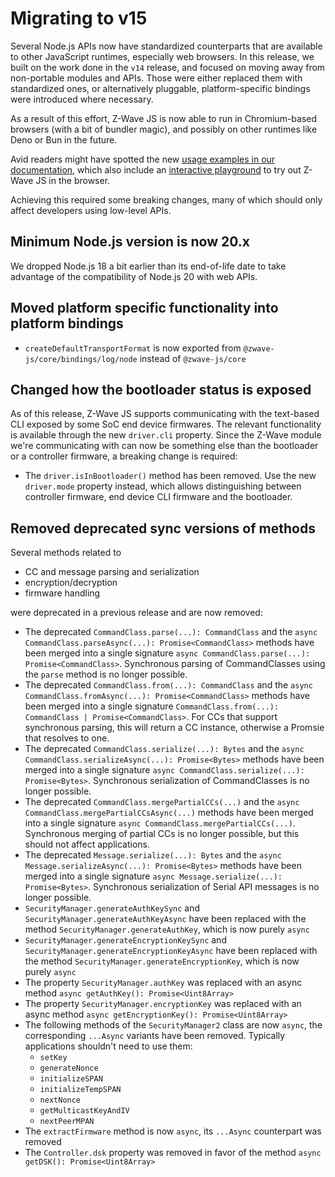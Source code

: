 # Migrating to v15 <!-- {docsify-ignore-all} -->

Several Node.js APIs now have standardized counterparts that are available to other JavaScript runtimes, especially web browsers. In this release, we built on the work done in the `v14` release, and focused on moving away from non-portable modules and APIs. Those were either replaced them with standardized ones, or alternatively pluggable, platform-specific bindings were introduced where necessary.

As a result of this effort, Z-Wave JS is now able to run in Chromium-based browsers (with a bit of bundler magic), and possibly on other runtimes like Deno or Bun in the future.

Avid readers might have spotted the new [usage examples in our documentation](https://zwave-js.github.io/node-zwave-js/#/examples/index), which also include an [interactive playground](https://playground.zwave-js.io/) to try out Z-Wave JS in the browser.

Achieving this required some breaking changes, many of which should only affect developers using low-level APIs.

## Minimum Node.js version is now 20.x

We dropped Node.js 18 a bit earlier than its end-of-life date to take advantage of the compatibility of Node.js 20 with web APIs.

## Moved platform specific functionality into platform bindings

- `createDefaultTransportFormat` is now exported from `@zwave-js/core/bindings/log/node` instead of `@zwave-js/core`

## Changed how the bootloader status is exposed

As of this release, Z-Wave JS supports communicating with the text-based CLI exposed by some SoC end device firmwares. The relevant functionality is available through the new `driver.cli` property. Since the Z-Wave module we're communicating with can now be something else than the bootloader or a controller firmware, a breaking change is required:

- The `driver.isInBootloader()` method has been removed. Use the new `driver.mode` property instead, which allows distinguishing between controller firmware, end device CLI firmware and the bootloader.

## Removed deprecated sync versions of methods

Several methods related to

- CC and message parsing and serialization
- encryption/decryption
- firmware handling

were deprecated in a previous release and are now removed:

- The deprecated `CommandClass.parse(...): CommandClass` and the `async CommandClass.parseAsync(...): Promise<CommandClass>` methods have been merged into a single signature `async CommandClass.parse(...): Promise<CommandClass>`. Synchronous parsing of CommandClasses using the `parse` method is no longer possible.
- The deprecated `CommandClass.from(...): CommandClass` and the `async CommandClass.fromAsync(...): Promise<CommandClass>` methods have been merged into a single signature `CommandClass.from(...): CommandClass | Promise<CommandClass>`. For CCs that support synchronous parsing, this will return a CC instance, otherwise a Promsie that resolves to one.
- The deprecated `CommandClass.serialize(...): Bytes` and the `async CommandClass.serializeAsync(...): Promise<Bytes>` methods have been merged into a single signature `async CommandClass.serialize(...): Promise<Bytes>`. Synchronous serialization of CommandClasses is no longer possible.
- The deprecated `CommandClass.mergePartialCCs(...)` and the `async CommandClass.mergePartialCCsAsync(...)` methods have been merged into a single signature `async CommandClass.mergePartialCCs(...)`. Synchronous merging of partial CCs is no longer possible, but this should not affect applications.
- The deprecated `Message.serialize(...): Bytes` and the `async Message.serializeAsync(...): Promise<Bytes>` methods have been merged into a single signature `async Message.serialize(...): Promise<Bytes>`. Synchronous serialization of Serial API messages is no longer possible.
- `SecurityManager.generateAuthKeySync` and `SecurityManager.generateAuthKeyAsync` have been replaced with the method `SecurityManager.generateAuthKey`, which is now purely `async`
- `SecurityManager.generateEncryptionKeySync` and `SecurityManager.generateEncryptionKeyAsync` have been replaced with the method `SecurityManager.generateEncryptionKey`, which is now purely `async`
- The property `SecurityManager.authKey` was replaced with an async method `async getAuthKey(): Promise<Uint8Array>`
- The property `SecurityManager.encryptionKey` was replaced with an async method `async getEncryptionKey(): Promise<Uint8Array>`
- The following methods of the `SecurityManager2` class are now `async`, the corresponding `...Async` variants have been removed. Typically applications shouldn't need to use them:
  - `setKey`
  - `generateNonce`
  - `initializeSPAN`
  - `initializeTempSPAN`
  - `nextNonce`
  - `getMulticastKeyAndIV`
  - `nextPeerMPAN`
- The `extractFirmware` method is now `async`, its `...Async` counterpart was removed
- The `Controller.dsk` property was removed in favor of the method `async getDSK(): Promise<Uint8Array>`
